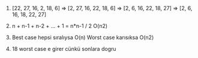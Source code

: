 ## 

1. [22, 27, 16, 2, 18, 6] => [2, 27, 16, 22, 18, 6] => [2, 6, 16, 22, 18, 27] => [2, 6, 16, 18, 22, 27]

2. n + n-1 + n-2 + ... + 1 = n*n-1 / 2 O(n2)

3. Best case hepsi sıralıysa O(n)
   Worst case karısıksa O(n2)

4. 18 worst case e girer cünkü sonlara dogru